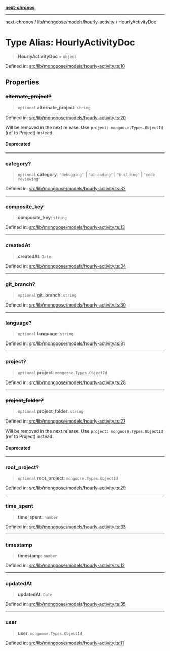 [**next-chronos**](../../../../../README.md)

***

[next-chronos](../../../../../README.md) / [lib/mongoose/models/hourly-activity](../README.md) / HourlyActivityDoc

# Type Alias: HourlyActivityDoc

> **HourlyActivityDoc** = `object`

Defined in: [src/lib/mongoose/models/hourly-activity.ts:10](https://github.com/Bababum95/next-chronos/blob/41860730c8dd12c16699269e1eee86402c8d1a9f/src/lib/mongoose/models/hourly-activity.ts#L10)

## Properties

### ~~alternate\_project?~~

> `optional` **alternate\_project**: `string`

Defined in: [src/lib/mongoose/models/hourly-activity.ts:20](https://github.com/Bababum95/next-chronos/blob/41860730c8dd12c16699269e1eee86402c8d1a9f/src/lib/mongoose/models/hourly-activity.ts#L20)

Will be removed in the next release.
Use `project: mongoose.Types.ObjectId` (ref to Project) instead.

#### Deprecated

***

### category?

> `optional` **category**: `"debugging"` \| `"ai coding"` \| `"building"` \| `"code reviewing"`

Defined in: [src/lib/mongoose/models/hourly-activity.ts:32](https://github.com/Bababum95/next-chronos/blob/41860730c8dd12c16699269e1eee86402c8d1a9f/src/lib/mongoose/models/hourly-activity.ts#L32)

***

### composite\_key

> **composite\_key**: `string`

Defined in: [src/lib/mongoose/models/hourly-activity.ts:13](https://github.com/Bababum95/next-chronos/blob/41860730c8dd12c16699269e1eee86402c8d1a9f/src/lib/mongoose/models/hourly-activity.ts#L13)

***

### createdAt

> **createdAt**: `Date`

Defined in: [src/lib/mongoose/models/hourly-activity.ts:34](https://github.com/Bababum95/next-chronos/blob/41860730c8dd12c16699269e1eee86402c8d1a9f/src/lib/mongoose/models/hourly-activity.ts#L34)

***

### git\_branch?

> `optional` **git\_branch**: `string`

Defined in: [src/lib/mongoose/models/hourly-activity.ts:30](https://github.com/Bababum95/next-chronos/blob/41860730c8dd12c16699269e1eee86402c8d1a9f/src/lib/mongoose/models/hourly-activity.ts#L30)

***

### language?

> `optional` **language**: `string`

Defined in: [src/lib/mongoose/models/hourly-activity.ts:31](https://github.com/Bababum95/next-chronos/blob/41860730c8dd12c16699269e1eee86402c8d1a9f/src/lib/mongoose/models/hourly-activity.ts#L31)

***

### project?

> `optional` **project**: `mongoose.Types.ObjectId`

Defined in: [src/lib/mongoose/models/hourly-activity.ts:28](https://github.com/Bababum95/next-chronos/blob/41860730c8dd12c16699269e1eee86402c8d1a9f/src/lib/mongoose/models/hourly-activity.ts#L28)

***

### ~~project\_folder?~~

> `optional` **project\_folder**: `string`

Defined in: [src/lib/mongoose/models/hourly-activity.ts:27](https://github.com/Bababum95/next-chronos/blob/41860730c8dd12c16699269e1eee86402c8d1a9f/src/lib/mongoose/models/hourly-activity.ts#L27)

Will be removed in the next release.
Use `project: mongoose.Types.ObjectId` (ref to Project) instead.

#### Deprecated

***

### root\_project?

> `optional` **root\_project**: `mongoose.Types.ObjectId`

Defined in: [src/lib/mongoose/models/hourly-activity.ts:29](https://github.com/Bababum95/next-chronos/blob/41860730c8dd12c16699269e1eee86402c8d1a9f/src/lib/mongoose/models/hourly-activity.ts#L29)

***

### time\_spent

> **time\_spent**: `number`

Defined in: [src/lib/mongoose/models/hourly-activity.ts:33](https://github.com/Bababum95/next-chronos/blob/41860730c8dd12c16699269e1eee86402c8d1a9f/src/lib/mongoose/models/hourly-activity.ts#L33)

***

### timestamp

> **timestamp**: `number`

Defined in: [src/lib/mongoose/models/hourly-activity.ts:12](https://github.com/Bababum95/next-chronos/blob/41860730c8dd12c16699269e1eee86402c8d1a9f/src/lib/mongoose/models/hourly-activity.ts#L12)

***

### updatedAt

> **updatedAt**: `Date`

Defined in: [src/lib/mongoose/models/hourly-activity.ts:35](https://github.com/Bababum95/next-chronos/blob/41860730c8dd12c16699269e1eee86402c8d1a9f/src/lib/mongoose/models/hourly-activity.ts#L35)

***

### user

> **user**: `mongoose.Types.ObjectId`

Defined in: [src/lib/mongoose/models/hourly-activity.ts:11](https://github.com/Bababum95/next-chronos/blob/41860730c8dd12c16699269e1eee86402c8d1a9f/src/lib/mongoose/models/hourly-activity.ts#L11)
